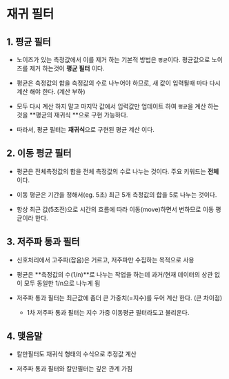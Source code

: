 # 재귀 필터 

## 1. 평균 필터 


- 노이즈가 있는 측정값에서 이를 제거 하는 기본적 방법은 `평균`이다. 평균값으로 노이즈를 제거 하는것이 **평균 필터** 이다. 

- 평균은 측정값의 합을 측정값의 수로 나누어야 하므로, 새 값이 입력될때 마다 다시 계산 해야 한다. (계산 부하)

- 모두 다시 계산 하지 말고 마지막 값에서 입력값만 업데이트 하여 `평균`을 계산 하는것을 **평균의 재귀식 **으로 구현 가능하다. 

- 따라서, 평균 필터는 **재귀식**으로 구현된 평균 계산 이다. 

## 2. 이동 평균 필터 

- 평균은 전체측정값의 합을 전체 측정값의 수로 나누는 것이다. 주요 키워드는 **전체** 이다. 

- 이동 평균은 기간을 정해서(eg. 5초) 최근 5개 측정값의 합을 5로 나누는 것이다. 

- 항상 최근 값(5초전)으로 시간의 흐름에 따라 이동(move)하면서 변하므로 이동 평균이라 한다. 


## 3. 저주파 통과 필터  

- 신호처리에서 고주파(잡음)은 거르고, 저주파만 수집하는 목적으로 사용 

- 평균은 **측정값의 수(1/n)**로 나누는 작업을 하는데 과거/현재 데이터의 상관 없이 모두 동일한 1/n으로 나누게 됨

- 저주파 통과 필터는 최근값에 좀더 큰 가중치(=지수)를 두어 계산 한다. (큰 차이점)
    - 1차 저주파 통과 필터는 지수 가중 이동평균 필터라도고 불리운다. 
    

## 4. 맺음말 

- 칼만필터도 재귀식 형태의 수식으로 추정값 계산 

- 저주파 통과 필터와 칼만필터는 깊은 관계 가짐 

